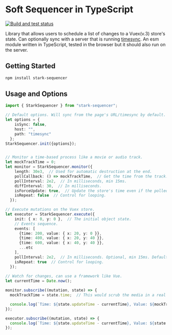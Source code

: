 # Soft Sequencer in TypeScript

[![Build and test status](https://github.com/WeWatchWall/stark-sequencer/workflows/Lint%20and%20test/badge.svg)](https://github.com/WeWatchWall/stark-sequencer/actions?query=workflow%3A%22Lint+and+test%22)

Library that allows users to schedule a list of changes to a Vuex(v.3) store's state. Can optionally sync with a server that is running [timesync](https://www.npmjs.com/package/timesync). An esm module written in TypeScript, tested in the browser but it should also run on the server.

## Getting Started

```bash
npm install stark-sequencer
```

## Usage and Options

```typescript
import { StarkSequencer } from "stark-sequencer";

// Default options. Will sync from the page's URL/timesync by default.
let options = {
    isSync: false,
    host: "",
    path: "timesync"
  };
StarkSequencer.init({options});


// Monitor a time-based process like a movie or audio track.
let mockTrackTime = 0;
let monitor = StarkSequencer.monitor({
    length: 30e3,  // Used for automatic destruction at the end.
    pollCallback: () => mockTrackTime,  // Get the time from the track.
    pollInterval: 2e2,  // In milliseconds, min 15ms.
    diffInterval: 30,  // In milliseconds.
    isForceUpdate: true,  // Update the store's time even if the polled time matches the monitored time.
    isRepeat: false  // Control for looping.
  });

// Execute mutations on the Vuex store.
let executor = StarkSequencer.execute({
    init: { x: 0, y: 0 },  // The initial object state.
    // Events sequence.
    events: [
      {time: 200, value: { x: 20, y: 0 }},
      {time: 400, value: { x: 20, y: 40 }},
      {time: 600, value: { x: 40, y: 40 }},
      ...etc
    ],
    pollInterval: 2e2,  // In milliseconds. Optional, min 15ms. Default = 15ms < min time between events / 2 < 150ms.
    isRepeat: true  // Control for looping.
  });
  
// Watch for changes, can use a framework like Vue.
let currentTime = Date.now();

monitor.subscribe((mutation, state) => {
  mockTrackTime = state.time;  // This would scrub the media in a real use case.

  console.log(`Time: ${state.updateTime - currentTime}, Value: ${mockTrackTime}`);
});

executor.subscribe((mutation, state) => {
  console.log(`Time: ${state.updateTime - currentTime}, Value: ${state.value}`);
});
```
